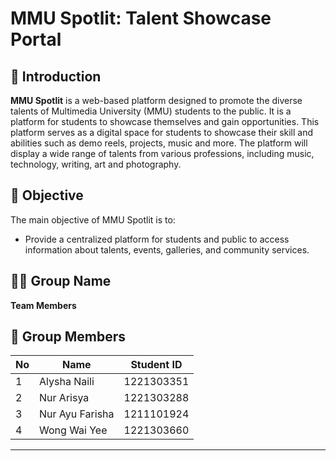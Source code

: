 # MMU Spotlit: Talent Showcase Portal

## 📌 Introduction
**MMU Spotlit** is a web-based platform designed to promote the diverse talents of Multimedia University (MMU) students to the public. It is a platform for students to showcase themselves and gain opportunities. This platform serves as a digital space for students to showcase their skill and abilities such as demo reels, projects, music and more. The platform will display a wide range of talents from various professions, including music, technology, writing, art and photography.

## 🎯 Objective
The main objective of MMU Spotlit is to:
- Provide a centralized platform for students and public to access information about talents, events, galleries, and community services.

## 👨‍💻 Group Name
**Team Members**

## 👥 Group Members
| No | Name                       | Student ID      | 
|----|----------------------------|-----------------|
| 1  | Alysha Naili               | 1221303351      | 
| 2  | Nur Arisya                 | 1221303288      |
| 3  | Nur Ayu Farisha            | 1211101924      |
| 4  | Wong Wai Yee               | 1221303660      |

---


